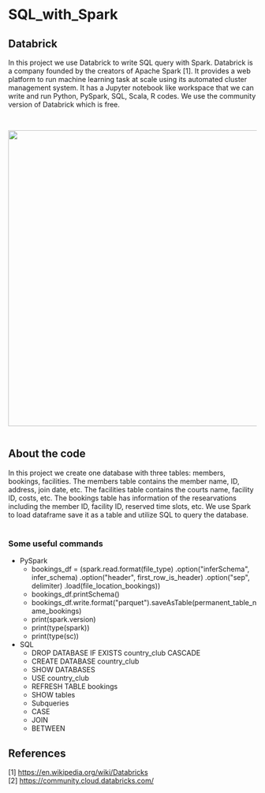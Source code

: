 # SQL_with_Spark

## Databrick
In this project we use Databrick to write SQL query with Spark. Databrick is a company founded by the creators of Apache Spark [1]. It provides a web platform to run machine learning task at scale using its automated cluster management system. It has a Jupyter notebook like workspace that we can write and run Python, PySpark, SQL, Scala, R codes. We use the community version of Databrick which is free. 

<pre><p align="center">
<img src="https://user-images.githubusercontent.com/86133411/214099576-8a94568a-b370-420c-856b-f008085aafd4.png"  width="600">
</p></pre>

## About the code
In this project we create one database with three tables: members, bookings, facilities. The members table contains the member name, ID, address, join date, etc. 
The facilities table contains the courts name, facility ID, costs, etc. The bookings table has information of the researvations including the member ID, facility ID, reserved time slots, etc. We use Spark to load dataframe save it as a table and utilize SQL to query the database.  
<br/>

### Some useful commands
* PySpark 
  * bookings_df = (spark.read.format(file_type) 
                    .option("inferSchema", infer_schema) 
                    .option("header", first_row_is_header) 
                    .option("sep", delimiter) 
                    .load(file_location_bookings))
  * bookings_df.printSchema()
  * bookings_df.write.format("parquet").saveAsTable(permanent_table_name_bookings)
  * print(spark.version)
  * print(type(spark))
  * print(type(sc))
* SQL 
  * DROP DATABASE IF EXISTS country_club CASCADE
  * CREATE DATABASE country_club
  * SHOW DATABASES
  * USE country_club
  * REFRESH TABLE bookings
  * SHOW tables
  * Subqueries
  * CASE
  * JOIN
  * BETWEEN 

## References 
[1] https://en.wikipedia.org/wiki/Databricks <br>
[2] https://community.cloud.databricks.com/  <br>
